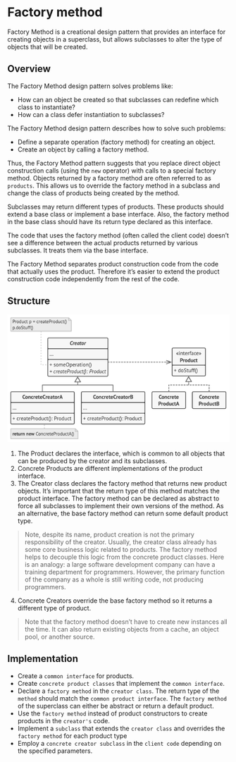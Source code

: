 # Factory method

Factory Method is a creational design pattern that provides an interface for creating objects in a superclass, but allows subclasses to alter the type of objects that will be created.

## Overview

The Factory Method design pattern solves problems like:

- How can an object be created so that subclasses can redefine which class to instantiate?
- How can a class defer instantiation to subclasses?

The Factory Method design pattern describes how to solve such problems:

- Define a separate operation (factory method) for creating an object.
- Create an object by calling a factory method.

Thus, the Factory Method pattern suggests that you replace direct object construction calls (using the `new` operator) with calls to a special factory method. Objects returned by a factory method are often referred to as `products`.
This allows us to override the factory method in a subclass and change the class of products being created by the method.

Subclasses may return different types of products. These products should extend a base class or implement a base interface. Also, the factory method in the base class should have its return type declared as this interface.

The code that uses the factory method (often called the client code) doesn’t see a difference between the actual products returned by various subclasses. It treats them via the base interface.

The Factory Method separates product construction code from the code that actually uses the product. Therefore it’s easier to extend the product construction code independently from the rest of the code.

## Structure

![UML factory method](UML-factory-method.png)

1. The Product declares the interface, which is common to all objects that can be produced by the creator and its subclasses.
2. Concrete Products are different implementations of the product interface.
3. The Creator class declares the factory method that returns new product objects. It’s important that the return type of this method matches the product interface.
The factory method can be declared as abstract to force all subclasses to implement their own versions of the method. As an alternative, the base factory method can return some default product type.
> Note, despite its name, product creation is not the primary responsibility of the creator. Usually, the creator class already has some core business logic related to products. The factory method helps to decouple this logic from the concrete product classes. Here is an analogy: a large software development company can have a training department for programmers. However, the primary function of the company as a whole is still writing code, not producing programmers.
4. Concrete Creators override the base factory method so it returns a different type of product.

> Note that the factory method doesn’t have to create new instances all the time. It can also return existing objects from a cache, an object pool, or another source.

## Implementation

- Create a `common interface` for products.
- Create `concrete product classes` that implement the `common interface`.
- Declare a `factory method` in the `creator class`. The return type of the `method` should match the `common product interface`. The `factory method` of the superclass can either be abstract or return a default product.
- Use the `factory method`  instead of product constructors to create products in the `creator's` code.
- Implement a `subclass` that extends the `creator class` and overrides the `factory method` for each product type
- Employ a `concrete creator subclass` in the `client code` depending on the specified parameters.